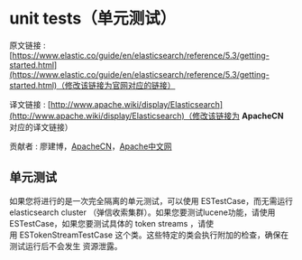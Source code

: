 # unit tests（单元测试）

原文链接 : [https://www.elastic.co/guide/en/elasticsearch/reference/5.3/getting-started.html](https://www.elastic.co/guide/en/elasticsearch/reference/5.3/getting-started.html)（修改该链接为官网对应的链接）

译文链接 : [http://www.apache.wiki/display/Elasticsearch](http://www.apache.wiki/display/Elasticsearch)（修改该链接为 **ApacheCN** 对应的译文链接）

贡献者 : 廖建博，[ApacheCN](/display/~apachecn)，[Apache中文网](/display/~apachechina)

## 单元测试

如果您将进行的是一次完全隔离的单元测试，可以使用 ESTestCase，而无需运行 elasticsearch cluster （弹信收索集群）。如果您要测试lucene功能，请使用 ESTestCase，如果您要测试具体的 token streams ，请使用 ESTokenStreamTestCase 这个类。这些特定的类会执行附加的检查，确保在测试运行后不会发生
资源泄露。